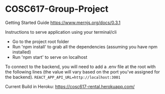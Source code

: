 # COSC617-Group-Project

Getting Started Guide
https://www.mernjs.org/docs/0.3.1

Instructions to serve application using your terminal/cli
- Go to the project root folder
- Run 'npm install' to grab all the dependencies (assuming you have npm installed)
- Run 'npm start' to serve on localhost

To connect to the backend, you will need to add a .env file at the root with the following lines (the value will vary based on the port you've assigned for the backend).
```REACT_APP_API_URL=http://localhost:3001```

Current Build in Heroku: https://cosc617-rental.herokuapp.com/
